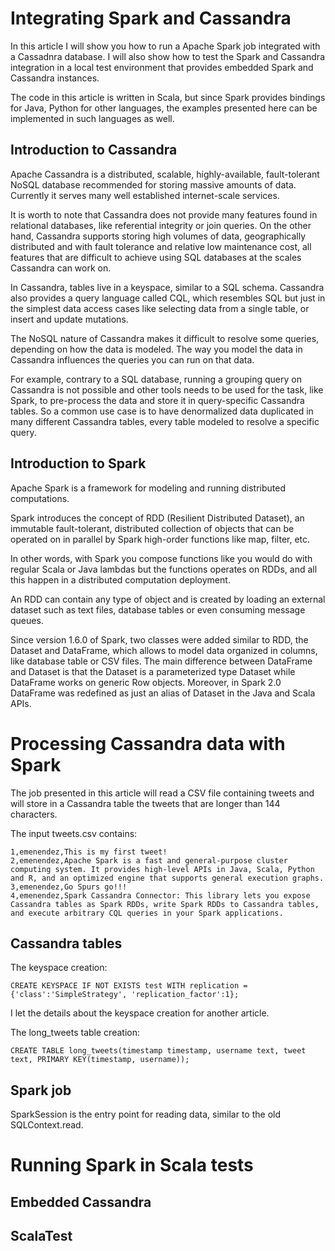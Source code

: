 Integrating Spark and Cassandra
===============================
In this article I will show you how to run a Apache Spark job integrated with a Cassadnra database. I will also show how to test the Spark and Cassandra integration in a local test environment that provides embedded Spark and Cassandra instances.

The code in this article is written in Scala, but since Spark provides bindings for Java, Python for other languages, the examples presented here can be implemented in such languages as well.


Introduction to Cassandra
-------------------------
Apache Cassandra is a distributed, scalable, highly-available, fault-tolerant NoSQL database recommended for storing massive amounts of data. Currently it serves many well established internet-scale services.

It is worth to note that Cassandra does not provide many features found in relational databases, like referential integrity or join queries. On the other hand, Cassandra supports storing high volumes of data, geographically distributed and with fault tolerance and relative low maintenance cost, all features that are difficult to achieve using SQL databases at the scales Cassandra can work on.

In Cassandra, tables live in a keyspace, similar to a SQL schema. Cassandra also provides a query language called CQL, which resembles SQL but just in the simplest data access cases like selecting data from a single table, or insert and update mutations.

The NoSQL nature of Cassandra makes it difficult to resolve some queries, depending on how the data is modeled. The way you model the data in Cassandra influences the queries you can run on that data.  

For example, contrary to a SQL database, running a grouping query on Cassandra is not possible and other tools needs to be used for the task, like Spark, to pre-process the data and store it in query-specific Cassandra tables. So a common use case is to have denormalized data duplicated in many different Cassandra tables, every table modeled to resolve a specific query.


Introduction to Spark
---------------------
Apache Spark is a framework for modeling and running distributed computations.

Spark introduces the concept of RDD (Resilient Distributed Dataset), an immutable fault-tolerant, distributed collection of objects that can be operated on in parallel by Spark high-order functions like map, filter, etc.

In other words, with Spark you compose functions like you would do with regular Scala or Java lambdas but the functions operates on RDDs, and all this happen in a distributed computation deployment. 

An RDD can contain any type of object and is created by loading an external dataset such as text files, database tables or even consuming message queues.

Since version 1.6.0 of Spark, two classes were added similar to RDD, the Dataset and DataFrame, which allows to model data organized in columns, like database table or CSV files. The main difference between DataFrame and Dataset is that the Dataset is a parameterized type Dataset<T> while DataFrame works on generic Row objects. Moreover, in Spark 2.0 DataFrame was redefined as just an alias of Dataset in the Java and Scala APIs. 


Processing Cassandra data with Spark
====================================
The job presented in this article will read a CSV file containing tweets and will store in a Cassandra table the tweets that are longer than 144 characters.

The input tweets.csv contains:

```
1,emenendez,This is my first tweet!
2,emenendez,Apache Spark is a fast and general-purpose cluster computing system. It provides high-level APIs in Java, Scala, Python and R, and an optimized engine that supports general execution graphs.
3,emenendez,Go Spurs go!!!
4,emenendez,Spark Cassandra Connector: This library lets you expose Cassandra tables as Spark RDDs, write Spark RDDs to Cassandra tables, and execute arbitrary CQL queries in your Spark applications.
```

Cassandra tables
----------------
The keyspace creation:

`
CREATE KEYSPACE IF NOT EXISTS test WITH replication = {'class':'SimpleStrategy', 'replication_factor':1};
`

I let the details about the keyspace creation for another article.

The long_tweets table creation:

`
CREATE TABLE long_tweets(timestamp timestamp, username text, tweet text, PRIMARY KEY(timestamp, username));
`

Spark job
---------
SparkSession is the entry point for reading data, similar to the old SQLContext.read.

Running Spark in Scala tests
============================

Embedded Cassandra
------------------

ScalaTest
---------